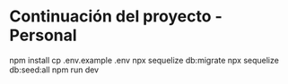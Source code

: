 # Continuación del proyecto - Personal

npm install
cp .env.example .env
npx sequelize db:migrate
npx sequelize db:seed:all
npm run dev
